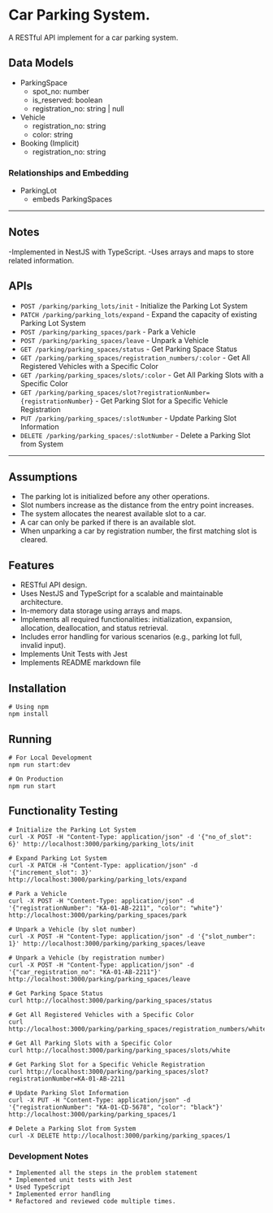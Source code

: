 # Car Parking System.
A RESTful API  implement for a car parking system.

## Data Models

- ParkingSpace
  - spot_no: number
  - is_reserved: boolean
  - registration_no: string | null
- Vehicle
  - registration_no: string
  - color: string
- Booking (Implicit)
  - registration_no: string
### Relationships and Embedding

- ParkingLot
  - embeds ParkingSpaces

---
## Notes
-Implemented in NestJS with TypeScript.
-Uses arrays and maps to store related information. 
## APIs

- `POST /parking/parking_lots/init`     - Initialize the Parking Lot System
- `PATCH /parking/parking_lots/expand`   - Expand the capacity of existing Parking Lot System
- `POST /parking/parking_spaces/park`   - Park a Vehicle
- `POST /parking/parking_spaces/leave`  - Unpark a Vehicle
- `GET /parking/parking_spaces/status` - Get Parking Space Status
- `GET /parking/parking_spaces/registration_numbers/:color` - Get All Registered Vehicles with a Specific Color
- `GET /parking/parking_spaces/slots/:color`               - Get All Parking Slots with a Specific Color
- `GET /parking/parking_spaces/slot?registrationNumber={registrationNumber}` - Get Parking Slot for a Specific Vehicle Registration
- `PUT /parking/parking_spaces/:slotNumber` - Update Parking Slot Information
- `DELETE /parking/parking_spaces/:slotNumber` - Delete a Parking Slot from System

---
## Assumptions

- The parking lot is initialized before any other operations.
- Slot numbers increase as the distance from the entry point increases.
- The system allocates the nearest available slot to a car.
- A car can only be parked if there is an available slot.
- When unparking a car by registration number, the first matching slot is cleared.

## Features

- RESTful API design.
- Uses NestJS and TypeScript for a scalable and maintainable architecture.
- In-memory data storage using arrays and maps.
- Implements all required functionalities: initialization, expansion, allocation, deallocation, and status retrieval.
- Includes error handling for various scenarios (e.g., parking lot full, invalid input).
- Implements Unit Tests with Jest
- Implements README markdown file

## Installation

```
# Using npm
npm install
```

## Running

```
# For Local Development
npm run start:dev

# On Production
npm run start
```

## Functionality Testing

```
# Initialize the Parking Lot System
curl -X POST -H "Content-Type: application/json" -d '{"no_of_slot": 6}' http://localhost:3000/parking/parking_lots/init

# Expand Parking Lot System
curl -X PATCH -H "Content-Type: application/json" -d '{"increment_slot": 3}' http://localhost:3000/parking/parking_lots/expand

# Park a Vehicle
curl -X POST -H "Content-Type: application/json" -d '{"registrationNumber": "KA-01-AB-2211", "color": "white"}' http://localhost:3000/parking/parking_spaces/park

# Unpark a Vehicle (by slot number)
curl -X POST -H "Content-Type: application/json" -d '{"slot_number": 1}' http://localhost:3000/parking/parking_spaces/leave

# Unpark a Vehicle (by registration number)
curl -X POST -H "Content-Type: application/json" -d '{"car_registration_no": "KA-01-AB-2211"}' http://localhost:3000/parking/parking_spaces/leave

# Get Parking Space Status
curl http://localhost:3000/parking/parking_spaces/status

# Get All Registered Vehicles with a Specific Color
curl http://localhost:3000/parking/parking_spaces/registration_numbers/white

# Get All Parking Slots with a Specific Color
curl http://localhost:3000/parking/parking_spaces/slots/white

# Get Parking Slot for a Specific Vehicle Registration
curl http://localhost:3000/parking/parking_spaces/slot?registrationNumber=KA-01-AB-2211

# Update Parking Slot Information
curl -X PUT -H "Content-Type: application/json" -d '{"registrationNumber": "KA-01-CD-5678", "color": "black"}' http://localhost:3000/parking/parking_spaces/1

# Delete a Parking Slot from System
curl -X DELETE http://localhost:3000/parking/parking_spaces/1
```

### Development Notes
```
* Implemented all the steps in the problem statement
* Implemented unit tests with Jest
* Used TypeScript
* Implemented error handling
* Refactored and reviewed code multiple times.
```
